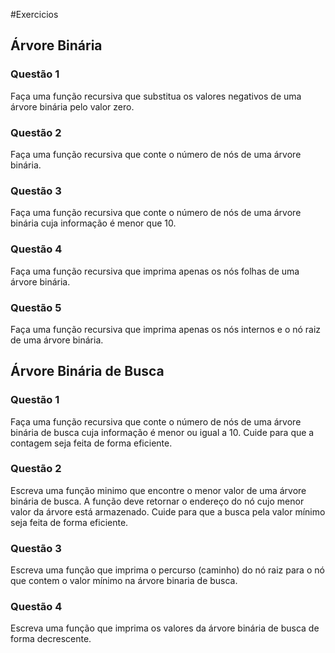 #Exercicios

## Árvore Binária

### Questão 1
Faça uma função recursiva que substitua os valores negativos de uma árvore binária pelo valor zero.
### Questão 2
Faça uma função recursiva que conte o número de nós de uma árvore binária.
### Questão 3
Faça uma função recursiva que conte o número de nós de uma árvore binária cuja informação é menor que
10.
### Questão 4
Faça uma função recursiva que imprima apenas os nós folhas de uma árvore binária.
### Questão 5
Faça uma função recursiva que imprima apenas os nós internos e o nó raiz de uma árvore binária.

## Árvore Binária de Busca

### Questão 1
Faça uma função recursiva que conte o número de nós de uma árvore binária de busca cuja informação é
menor ou igual a 10. Cuide para que a contagem seja feita de forma eficiente.
### Questão 2
Escreva uma função minimo que encontre o menor valor de uma árvore binária de busca. A função deve
retornar o endereço do nó cujo menor valor da árvore está armazenado. Cuide para que a busca pela valor
mínimo seja feita de forma eficiente.
### Questão 3
Escreva uma função que imprima o percurso (caminho) do nó raiz para o nó que contem o valor mínimo na
árvore binaria de busca.
### Questão 4
Escreva uma função que imprima os valores da árvore binária de busca de forma decrescente.